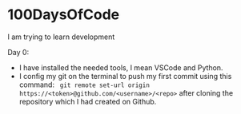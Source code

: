 # 100DaysOfCode
I am trying to learn development

Day 0:
- I have installed the needed tools, I mean VSCode and Python.
- I config my git on the terminal to push my first commit using this command: ``` git remote set-url origin https://<token>@github.com/<username>/<repo>``` after cloning the repository which I had created on Github.
